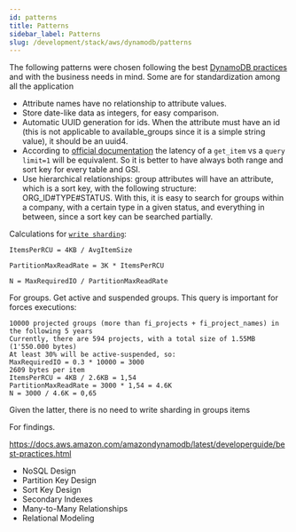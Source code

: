 ```yaml
---
id: patterns
title: Patterns
sidebar_label: Patterns
slug: /development/stack/aws/dynamodb/patterns
---
```


The following patterns
were chosen following the best
[DynamoDB practices](https://docs.aws.amazon.com/amazondynamodb/latest/developerguide/bp-relational-modeling.html)
and with the business needs in mind.
Some are for standardization
among all the application

- Attribute names have no relationship
    to attribute values.
- Store date-like data as integers,
    for easy comparison.
- Automatic UUID generation for ids.
    When the attribute must have an id
    (this is not applicable to available_groups
    since it is a simple string value),
    it should be an uuid4.
- According to
    [official documentation](https://forums.aws.amazon.com/thread.jspa?threadID=93743)
    the latency of a `get_item` vs a `query limit=1`
    will be equivalent.
    So it is better to have always
    both range and sort key
    for every table and GSI.
- Use hierarchical relationships:
    group attributes will have an attribute,
    which is a sort key,
    with the following structure:
    ORG_ID#TYPE#STATUS.
    With this,
    it is easy to search for groups within a company,
    with a certain type in a given status,
    and everything in between,
    since a sort key can be searched partially.

Calculations for
[`write sharding`](https://docs.aws.amazon.com/amazondynamodb/latest/developerguide/bp-modeling-nosql-B.html):

```markup
ItemsPerRCU = 4KB / AvgItemSize

PartitionMaxReadRate = 3K * ItemsPerRCU

N = MaxRequiredIO / PartitionMaxReadRate
```

For groups.
Get active and suspended groups.
This query is important
for forces executions:

```markup
10000 projected groups (more than fi_projects + fi_project_names) in the following 5 years
Currently, there are 594 projects, with a total size of 1.55MB (1'550.000 bytes)
At least 30% will be active-suspended, so:
MaxRequiredIO = 0.3 * 10000 = 3000
2609 bytes per item
ItemsPerRCU = 4KB / 2.6KB = 1,54
PartitionMaxReadRate = 3000 * 1,54 = 4.6K
N = 3000 / 4.6K = 0,65
```

Given the latter,
there is no need to write
sharding in groups items

For findings.

https://docs.aws.amazon.com/amazondynamodb/latest/developerguide/best-practices.html

- NoSQL Design
- Partition Key Design
- Sort Key Design
- Secondary Indexes
- Many-to-Many Relationships
- Relational Modeling
